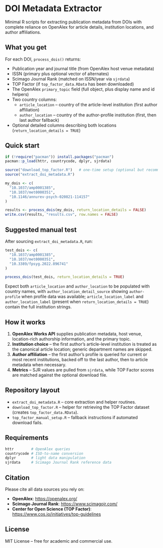 # DOI Metadata Extractor

Minimal R scripts for extracting publication metadata from DOIs with complete reliance on OpenAlex for article details, institution locations, and author affiliations.

## What you get

For each DOI, `process_dois()` returns:
- Publication year and journal title (from OpenAlex host venue metadata)
- ISSN (primary plus optional vector of alternates)
- Scimago Journal Rank (matched on ISSN/year via `sjrdata`)
- TOP Factor (if `top_factor_data.RData` has been downloaded)
- The OpenAlex `primary_topic` field (full object, plus display name and id helpers)
- Two country columns:
  - `article_location` – country of the article-level institution (first author affiliation)
  - `author_location` – country of the author-profile institution (first, then last author fallback)
- Optional detailed columns describing both locations (`return_location_details = TRUE`)

## Quick start

```r
if (!require("pacman")) install.packages("pacman")
pacman::p_load(httr, countrycode, dplyr, sjrdata)

source("download_top_factor.R")   # one-time setup (optional but recommended)
source("extract_doi_metadata.R")

my_dois <- c(
  "10.1037/amp0001385",
  "10.1037/met0000351",
  "10.1146/annurev-psych-020821-114157"
)

results <- process_dois(my_dois, return_location_details = FALSE)
write.csv(results, "results.csv", row.names = FALSE)
```

## Suggested manual test

After sourcing `extract_doi_metadata.R`, run:

```r
test_dois <- c(
  "10.1037/amp0001385",
  "10.1037/met0000351",
  "10.3389/fpsyg.2022.896741"
)

process_dois(test_dois, return_location_details = TRUE)
```

Expect both `article_location` and `author_location` to be populated with country names, with `author_location_detail_source` showing `author-profile` when profile data was available; `article_location_label` and `author_location_label` (present when `return_location_details = TRUE`) contain the full institution strings.

## How it works

1. **OpenAlex Works API** supplies publication metadata, host venue, location-rich authorship information, and the primary topic.
2. **Institution choice** – the first author’s article-level institution is treated as the canonical article location; generic department names are skipped.
3. **Author affiliation** – the first author’s profile is queried for current or most recent institutions, backed off to the last author, then to article metadata when necessary.
4. **Metrics** – SJR values are pulled from `sjrdata`, while TOP Factor scores are matched against the optional download file.

## Repository layout

- `extract_doi_metadata.R` – core extraction and helper routines.
- `download_top_factor.R` – helper for retrieving the TOP Factor dataset (creates `top_factor_data.RData`).
- `top_factor_manual_setup.R` – fallback instructions if automated download fails.

## Requirements

```r
httr        # OpenAlex queries
countrycode # ISO-to-name conversion
dplyr       # light data manipulation
sjrdata     # Scimago Journal Rank reference data
```

## Citation

Please cite all data sources you rely on:
- **OpenAlex**: https://openalex.org/
- **Scimago Journal Rank**: https://www.scimagojr.com/
- **Center for Open Science (TOP Factor)**: https://www.cos.io/initiatives/top-guidelines

## License

MIT License – free for academic and commercial use.
